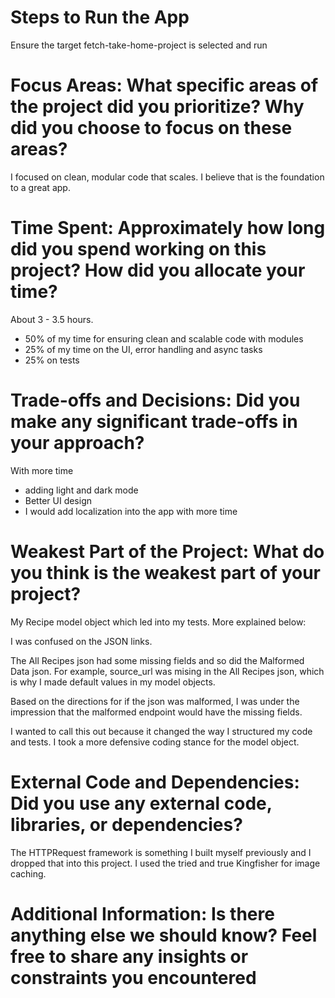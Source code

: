 # Steps to Run the App

Ensure the target fetch-take-home-project is selected and run

# Focus Areas: What specific areas of the project did you prioritize? Why did you choose to focus on these areas?

I focused on clean, modular code that scales. I believe that is the foundation to a great app.

# Time Spent: Approximately how long did you spend working on this project? How did you allocate your time?

About 3 - 3.5 hours.

- 50% of my time for ensuring clean and scalable code with modules
- 25% of my time on the UI, error handling and async tasks
- 25% on tests

# Trade-offs and Decisions: Did you make any significant trade-offs in your approach?

With more time
- adding light and dark mode
- Better UI design
- I would add localization into the app with more time

# Weakest Part of the Project: What do you think is the weakest part of your project?

My Recipe model object which led into my tests. More explained below:

I was confused on the JSON links. 

The All Recipes json had some missing fields and so did the Malformed Data json. For example, source_url was mising in the All Recipes json, which is why I made default values in my model objects.

Based on the directions for if the json was malformed, I was under the impression that the malformed endpoint would have the missing fields.

I wanted to call this out because it changed the way I structured my code and tests. I took a more defensive coding stance for the model object.

# External Code and Dependencies: Did you use any external code, libraries, or dependencies?

The HTTPRequest framework is something I built myself previously and I dropped that into this project.
I used the tried and true Kingfisher for image caching.

# Additional Information: Is there anything else we should know? Feel free to share any insights or constraints you encountered

